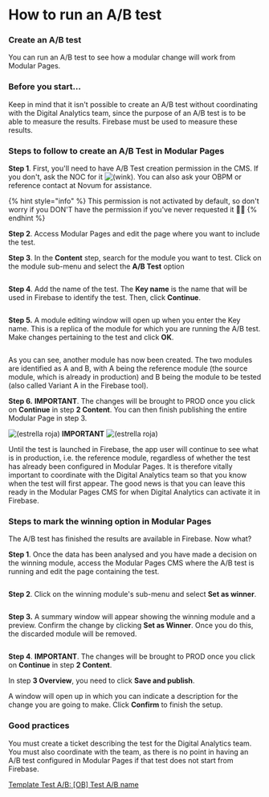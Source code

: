 # How to run an A/B test

### Create an A/B test

You can run an A/B test to see how a modular change will work from Modular Pages.

### Before you start...

Keep in mind that it isn't possible to create an A/B test without coordinating with the Digital Analytics team, since the purpose of an A/B test is to be able to measure the results. Firebase must be used to measure these results.

### Steps to follow to create an A/B Test in Modular Pages

**Step 1**. First, you'll need to have A/B Test creation permission in the CMS. If you don't, ask the NOC for it ![(wink)](https://confluence.tid.es/s/24eubp/9012/15522zw/\_/images/icons/emoticons/wink.svg). You can also ask your OBPM or reference contact at Novum for assistance.

{% hint style="info" %}
This permission is not activated by default, so don't worry if you DON'T have the permission if you've never requested it 🙋🏾
{% endhint %}

**Step 2**. Access Modular Pages and edit the page where you want to include the test.

**Step 3**. In the **Content** step, search for the module you want to test. Click on the module sub-menu and select the **A/B Test** option

<figure><img src=".gitbook/assets/iniciarABTest.png" alt=""><figcaption></figcaption></figure>

**Step 4**. Add the name of the test. The **Key name** is the name that will be used in Firebase to identify the test. Then, click **Continue**.

<figure><img src=".gitbook/assets/FirebaseKey.png" alt=""><figcaption></figcaption></figure>

**Step 5.** A module editing window will open up when you enter the Key name. This is a replica of the module for which you are running the A/B test. Make changes pertaining to the test and click **OK**.

<figure><img src=".gitbook/assets/A_BTestCreado.png" alt=""><figcaption></figcaption></figure>

As you can see, another module has now been created. The two modules are identified as A and B, with A being the reference module (the source module, which is already in production) and B being the module to be tested (also called Variant A in the Firebase tool).

**Step 6.** **IMPORTANT**. The changes will be brought to PROD once you click on **Continue** in step **2 Content**. You can then finish publishing the entire Modular Page in step 3.

![(estrella roja)](https://confluence.tid.es/s/24eubp/9012/15522zw/\_/images/icons/emoticons/star\_red.svg) **IMPORTANT** ![(estrella roja)](https://confluence.tid.es/s/24eubp/9012/15522zw/\_/images/icons/emoticons/star\_red.svg)

Until the test is launched in Firebase, the app user will continue to see what is in production, i.e. the reference module, regardless of whether the test has already been configured in Modular Pages. It is therefore vitally important to coordinate with the Digital Analytics team so that you know when the test will first appear. The good news is that you can leave this ready in the Modular Pages CMS for when Digital Analytics can activate it in Firebase.

### Steps to mark the winning option in Modular Pages

The A/B test has finished the results are available in Firebase. Now what?

**Step 1**. Once the data has been analysed and you have made a decision on the winning module, access the Modular Pages CMS where the A/B test is running and edit the page containing the test.

<figure><img src=".gitbook/assets/image (9).png" alt=""><figcaption></figcaption></figure>

**Step 2**. Click on the winning module's sub-menu and select **Set as winner**.

<figure><img src=".gitbook/assets/image (10).png" alt=""><figcaption></figcaption></figure>



**Step 3.** A summary window will appear showing the winning module and a preview. Confirm the change by clicking **Set as Winner**. Once you do this, the discarded module will be removed.

<figure><img src=".gitbook/assets/image (11).png" alt=""><figcaption></figcaption></figure>

**Step 4**. **IMPORTANT**. The changes will be brought to PROD once you click on **Continue** in step **2 Content**.

In step **3 Overview**, you need to click **Save and publish**.

A window will open up in which you can indicate a description for the change you are going to make. Click **Confirm** to finish the setup.

### Good practices

You must create a ticket describing the test for the Digital Analytics team. You must also coordinate with the team, as there is no point in having an A/B test configured in Modular Pages if that test does not start from Firebase.

[Template Test A/B: \[OB\] Test A/B name](https://confluence.tid.es/pages/viewpage.action?pageId=141016807)
